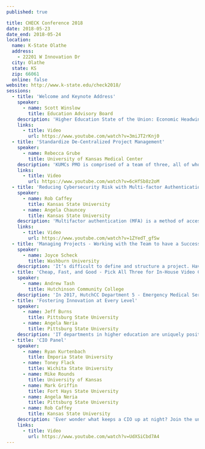 ```yaml
---
published: true

title: CHECK Conference 2018
date: 2018-05-23
date_end: 2018-05-24
location:
  name: K-State Olathe
  address:
    - 22201 W Innovation Dr
  city: Olathe
  state: KS
  zip: 66061
  online: false
website: http://www.k-state.edu/check2018/
sessions:
  - title: 'Welcome and Keynote Address'
    speaker:
      - name: Scott Winslow
        title: Education Advisory Board
    description: 'Higher Education State of the Union: Economic Headwinds and Campus Leaders’ Strategic Responses — The Existential Question: Can higher education continue as is? — Finding More Money: How higher education leaders are responding — IT 2020: What does this all mean for higher education IT?'
    links:
      - title: Video
        url: https://www.youtube.com/watch?v=3miJT2rKnj0
  - title: 'Standardize De-Centralized Project Management'
    speaker:
      - name: Rebecca Grube
        title: University of Kansas Medical Center
    description: 'KUMCs PMO is comprised of a team of three, all of whom are new to the PMO in 2017, and who primarily manage projects closely associated with Information Technology. Being new with new staff, I created a new PMO intranet website to communicate and advertise project management and business analysis services, including considerations pertaining to new project requests, to a wider audience at KUMC. By building relationships and providing transparency into what the PMO does, we increased our project intake by 60% in just six months. We currently manage 51 active projects in various departments, including Compliance, Facilities, Public Safety, and Research and in coordination with the University of Kansas Health System, with an average of 2.5 new project requests each week. At this rate, it is estimated that we could have up to 92 active and new projects at this time next year. With no funds to increase my staff in the near future, it is important that I find alternative means to help others innovate independently of the PMO. KUMC employs approximately 120 employees who function as Project Managers, and as such, I have created a Project Management Academy to instill project management best practices, provide guidance, share knowledge, and identify challenges and areas of need. It’s also important to help them recognize when they can be successful without the PMO and provide insight into what the PMO can do to help and when it’s beneficial, or even required, to contact us for assistance. I really focused on what I wish someone would have shared with me when I first started as a PM. Our first session happened on January 24, 2018 with 55 participants and based on the feedback I received, I consider it a success. Our next one is scheduled in April 2018.'
    links:
      - title: Video
        url: https://www.youtube.com/watch?v=6cHfSb8z2oM
  - title: 'Reducing Cybersecurity Risk with Multi-factor Authentication (MFA): Pilot Testing Duo at K-State'
    speaker:
      - name: Rob Caffey
        title: Kansas State University
      - name: Angela Chauncey
        title: Kansas State University
    description: 'Multifactor authentication (MFA) is a method of access control where an account holder must provide more than one piece of authentication  (e.g., withdrawing cash from an ATM requires an account card and a PIN). MFA increases security, reducing the ability of hackers and identity thieves to access data and computer systems. MFA also meets federal and state security requirements as well as operating standards for processes such as the Payment Card Industry(PCI). This presentation focuses on the approach and experiences for the expanded pilot of Duo, a multifactor authentication platform. Learn how we rolled out the solution over a period-of-time, measured progress and communicated with stakeholders. An overview of the project timeline and a look at successes and challenges will be shared.'
    links:
      - title: Video
        url: https://www.youtube.com/watch?v=1ZYedT_gfSw
  - title: 'Managing Projects - Working with the Team to have a Successful Project'
    speaker:
      - name: Joyce Scheck
        title: Washburn University
    description: 'It’s difficult to define and structure a project. Have you been asked to manage a project and wonder how to get a team to function/work together to accomplish the end result? Come learn tips and tricks to manage projects. It’s not all about you and your process as a Project Manager. It is all about you working with the team to devise a structure that works for your team.  We will walk through a technical project like a Red hat 7 operating system upgrade and what was involved to define project scope, task assignments, when to pull in subject-matter experts, deadlines, resources, testing and plan for the production hardware cut-over.'
  - title: 'Cheap, Fast, and Good - Pick All Three for In-House Video Content'
    speaker:
      - name: Andrew Tash
        title: Hutchinson Community College
    description: 'In 2017, HutchCC Department 5 - Emergency Medical Services instructor Jon Friesen created and implemented Light Board technology for his Canvas courses. Springboarding from this initiative, ITS and Online Education started exploring Light Board creation for use with other departments. The Digital Media Team has worked on building a Light Board from scratch documenting concerns for budget limitations, appropriate building materials, production (pre-production-post), and developing workflow for turn-key use and distributing recorded lectures for online or hybrid delivery. Learn how the lessons Hutchinson Community College uncovered can assist you in creating your own Light Board technology.'
  - title: 'Fostering Innovation at Every Level'
    speaker:
      - name: Jeff Burns
        title: Pittsburg State University
      - name: Angela Neria
        title: Pittsburg State University
    description: 'IT departments in higher education are uniquely positioned to be leaders in innovation within the field of information technology. So why do so many university IT departments get stuck in the past? Learn how one university fosters an innovative culture at every level of the IT organization. Outside threats continue to impact higher education as we know it. There are daily news articles questioning the value of higher education, condemning collegial traditions, and more. Fiscal concerns at the state and federal levels have left higher education scrambling to support legacy systems as well as attract and retain experienced and motivated IT professionals. To stay relevant in the ever-changing world that we live in, higher education must innovate.  Where better for that innovation cycle to begin than in higher education IT departments? Learn how Pittsburg State University in Pittsburg, KS made a simple choice to designate time and enthusiasm to the development of innovative ideas that support and extend the University's mission to “provide transformational experiences for its students and community”. A simplistic design of a professional development program for the IT department’s Implementation and Development Team that included buy-in at every level, soon led to an "innovation shift" for the entire department broadening to other sectors of campus! Today, the University’s IT Strategic plan consists of a goal focused on innovation. These endeavors are measurable in many ways, but in others they are not. And its those immeasurable characteristics that may be the most rewarding: motivation, cultivation of ideas, learning from failure, attitude and outlook on our future, a shift in thinking and problem solving, and much more. Join us to learn how one simple idea, lots of enthusiasm, and patient guidance from leaders (both likely and unlikely) led our IT department to a culture of innovation!'
  - title: 'CIO Panel'
    speaker:
      - name: Ryan Kurtenbach
        title: Emporia State University
      - name: Toney Flack
        title: Wichita State University
      - name: Mike Rounds
        title: University of Kansas
      - name: Mark Griffin
        title: Fort Hays State University
      - name: Angela Neria
        title: Pittsburg State University
      - name: Rob Caffey
        title: Kansas State University
    description: 'Ever wonder what keeps a CIO up at night? Join the university CIOs for an interactive Q&A on this and other questions.'
    links:
      - title: Video
        url: https://www.youtube.com/watch?v=UdXSiCbd7A4
---
```


